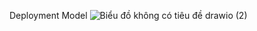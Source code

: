 
Deployment Model
![Biểu đồ không có tiêu đề drawio (2)](https://github.com/user-attachments/assets/05395b42-64dc-4279-ad4e-a630d459b4bd)

